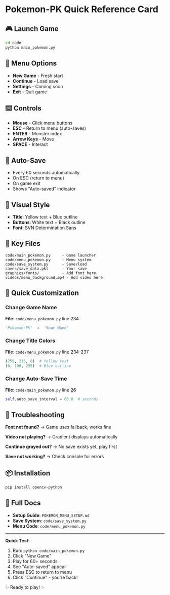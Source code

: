 # Pokemon-PK Quick Reference Card

## 🎮 Launch Game
```bash
cd code
python main_pokemon.py
```

## 📝 Menu Options
- **New Game** - Fresh start
- **Continue** - Load save
- **Settings** - Coming soon
- **Exit** - Quit game

## ⌨️ Controls
- **Mouse** - Click menu buttons
- **ESC** - Return to menu (auto-saves)
- **ENTER** - Monster index
- **Arrow Keys** - Move
- **SPACE** - Interact

## 💾 Auto-Save
- Every 60 seconds automatically
- On ESC (return to menu)
- On game exit
- Shows "Auto-saved" indicator

## 🎨 Visual Style
- **Title**: Yellow text + Blue outline
- **Buttons**: White text + Black outline
- **Font**: SVN Determination Sans

## 📁 Key Files
```
code/main_pokemon.py     - Game launcher
code/menu_pokemon.py     - Menu system
code/save_system.py      - Save/load
saves/save_data.pkl      - Your save
graphics/fonts/          - Add font here
videos/menu_background.mp4 - Add video here
```

## 🔧 Quick Customization

### Change Game Name
**File**: `code/menu_pokemon.py` line 234
```python
'Pokemon-PK'  →  'Your Name'
```

### Change Title Colors
**File**: `code/menu_pokemon.py` line 234-237
```python
(255, 215, 0)  # Yellow text
(0, 100, 255)  # Blue outline
```

### Change Auto-Save Time
**File**: `code/main_pokemon.py` line 26
```python
self.auto_save_interval = 60.0  # seconds
```

## 🐛 Troubleshooting

**Font not found?**
→ Game uses fallback, works fine

**Video not playing?**
→ Gradient displays automatically

**Continue grayed out?**
→ No save exists yet, play first

**Save not working?**
→ Check console for errors

## 📦 Installation
```bash
pip install opencv-python
```

## 📖 Full Docs
- **Setup Guide**: `POKEMON_MENU_SETUP.md`
- **Save System**: `code/save_system.py`
- **Menu Code**: `code/menu_pokemon.py`

---

**Quick Test:**
1. Run: `python code/main_pokemon.py`
2. Click "New Game"
3. Play for 60+ seconds
4. See "Auto-saved" appear
5. Press ESC to return to menu
6. Click "Continue" - you're back!

✨ Ready to play! ✨
